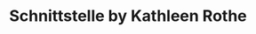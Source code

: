 ---
title: "Schnittstelle by Kathleen Rothe"
url: /dippoldiswalde/schnittstelle-by-kathleen-rothe/
shop: Friseur
---